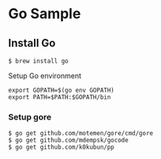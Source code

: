 # Go Sample


## Install Go
```
$ brew install go
```
Setup Go environment
```
export GOPATH=$(go env GOPATH)
export PATH=$PATH:$GOPATH/bin
```

### Setup gore
```
$ go get github.com/motemen/gore/cmd/gore
$ go get github.com/mdempsk/gocode
$ go get github.com/k0kubun/pp
```



